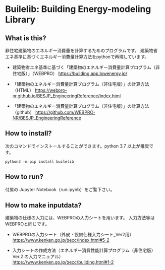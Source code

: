 # Builelib: Building Energy-modeling Library

## What is this?

非住宅建築物のエネルギー消費量を計算するためのプログラムです。
建築物省エネ基準に基づくエネルギー消費量計算方法をpythonで再現しています。

- 建築物省エネ基準に基づく「建築物のエネルギー消費量計算プログラム（非住宅版）」（WEBPRO）
https://building.app.lowenergy.jp/

- 「建築物のエネルギー消費量計算プログラム（非住宅版）」の計算方法（HTML）
https://webpro-nr.github.io/BESJP_EngineeringReference/index.html

- 「建築物のエネルギー消費量計算プログラム（非住宅版）」の計算方法（github）
https://github.com/WEBPRO-NR/BESJP_EngineeringReference

## How to install?

次のコマンドでインストールすることができます。python 3.7 以上が推奨です。
```
python3 -m pip install builelib
```

## How to run?

付属の Jupyter Notebook（run.ipynb）をご覧下さい。


## How to make inputdata?

建築物の仕様の入力には、WEBPROの入力シートを用います。
入力方法等はWEBPROと同じです。

- WEBPROの入力シート（外皮・設備仕様入力シート_Ver2用）
https://www.kenken.go.jp/becc/index.html#5-2

- 入力シートの作成方法（エネルギー消費性能計算プログラム（非住宅版）Ver.2 の入力マニュアル）
https://www.kenken.go.jp/becc/building.html#1-2

